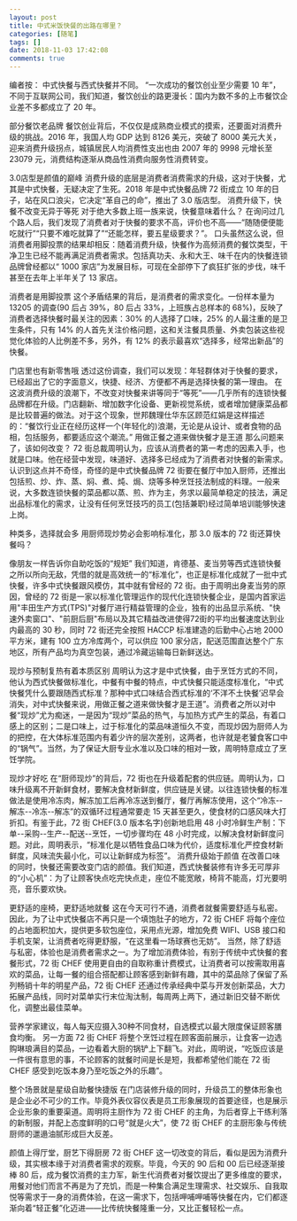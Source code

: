 ```yaml
---
layout: post
title: 中式米饭快餐的出路在哪里？
categories: [随笔]
tags: []
date: 2018-11-03 17:42:08
comments: true
---
```


编者按：
中式快餐与西式快餐并不同。
“一次成功的餐饮创业至少需要 10 年”，不同于互联网公司，我们知道，餐饮创业的路更漫长：国内为数不多的上市餐饮企业差不多都成立了 20 年。

部分餐饮老品牌
餐饮创业背后，不仅仅是成熟商业模式的摸索，还要面对消费升级的挑战。2016 年，我国人均 GDP 达到 8126 美元，突破了 8000 美元大关，迎来消费升级拐点，城镇居民人均消费性支出也由 2007 年的 9998 元增长至 23079 元，消费结构逐渐从商品性消费向服务性消费转变。

3.0店型是颜值的巅峰
消费升级的底层是消费者消费需求的升级，这对于快餐，尤其是中式快餐，无疑决定了生死。2018 年是中式快餐品牌 72 街成立 10 年的日子，站在风口浪尖，它决定“革自己的命”，推出了 3.0 版店型。
消费升级下，快餐不改变无异于等死
对于绝大多数上班一族来说，快餐意味着什么？
在询问过几个路人后，我们发现了消费者对于快餐的要求不高，评价也不高——“随随便便能吃就行”“只要不难吃就算了”“还能怎样，要五星级要求？”。
口头虽然这么说，但消费者用脚投票的结果却相反：随着消费升级，快餐作为高频消费的餐饮类型，干净卫生已经不能再满足消费者需求。包括真功夫、永和大王、味千在内的快餐连锁品牌曾经都以“ 1000 家店”为发展目标，可现在全部停下了疯狂扩张的步伐，味千甚至在去年上半年关了 13 家店。

消费者是用脚投票
这个矛盾结果的背后，是消费者的需求变化。一份样本量为 13205 的调查(90 后占 39%，80 后占 33%，上班族占总样本的 68%)，反映了消费者选择快餐时最关注的因素：30% 的人选择了口味，25% 的人最注重的是卫生条件，只有 14% 的人首先关注价格问题，这和关注餐具质量、外卖包装这些视觉化体验的人比例差不多，另外，有 12% 的表示最喜欢“选择多，经常出新品”的快餐。

门店里也有新零售哦
透过这份调查，我们可以发现：年轻群体对于快餐的要求，已经超出了它的字面意义，快捷、经济、方便都不再是选择快餐的第一理由。
在这波消费升级的浪潮下，不改变对快餐来讲等同于“等死”——几乎所有的连锁快餐品牌都在升级。门店翻新、增加数字化设备、更新视觉系统，或者增加健康菜品都是比较普遍的做法。对于这个现象，世邦魏理仕华东区顾范红娟是这样描述的：“餐饮行业正在经历这样一个(年轻化的)浪潮，无论是从设计、或者食物的品相，包括服务，都要适应这个潮流。”
用做正餐之道来做快餐才是王道
那么问题来了，该如何改变？
72 街总裁周明认为，应该从消费者的第一考虑的因素入手，也就是口味。他在经营中发现，味道好、选择多已经成为了消费者对快餐的新需求。
认识到这点并不奇怪，奇怪的是中式快餐品牌 72 街要在餐厅中加入厨师，还推出包括煎、炒、炸、蒸、焖、煮、炖、焗、烧等多种烹饪技法制成的料理。一般来说，大多数连锁快餐的菜品都以蒸、煎、炸为主，务求以最简单稳定的技法，满足出品标准化的需求，让没有任何烹饪技巧的员工(包括兼职)经过简单培训能够快速上岗。

种类多，选择就会多
用厨师现炒势必会影响标准化，那 3.0 版本的 72 街还算快餐吗？

像朋友一样告诉你自助吃饭的“规矩”
我们知道，肯德基、麦当劳等西式连锁快餐之所以所向无敌，凭借的就是高效统一的“标准化”，也正是标准化成就了一批中式快餐，许多中式快餐跟风模仿，其中就有曾经的 72 街。由于周明出身麦当劳的原因，曾经的 72 街是一家以标准化管理运作的现代化连锁快餐企业，是国内首家运用"丰田生产方式(TPS)"对餐厅进行精益管理的企业，独有的出品显示系统、"快速外卖窗口"、"前厨后厨"布局以及其它精益改进使得72街的平均出餐速度达到业内最高的 30 秒，同时 72 街还完全按照 HACCP 标准建造的后勤中心占地 2000 平方米，建有 100 立方冷库两个，可以供应 100 家分店，配送范围直达整个广东地区，所有产品均为真空包装，通过冷藏运输每日新鲜送达。

现炒与预制复热有着本质区别
周明认为这才是中式快餐，由于烹饪方式的不同，他认为西式快餐做标准化，中餐有中餐的特点，中式快餐只能适度标准化，“中式快餐凭什么要跟随西式标准？那种中式口味结合西式标准的‘不洋不土快餐’迟早会消失，对中式快餐来说，用做正餐之道来做快餐才是王道”。消费者之所以对中餐“现炒”尤为痴迷，一是因为“现炒”菜品的热气，与加热方式产生的菜品，有着口感上的区别；二是口味上，过于标准化的菜品味道恒久不变，而现炒因为厨师人为的把控，在大体标准范围内有着少许的层次差别，这两者，也许就是老饕食客口中的“锅气”。当然，为了保证大厨专业水准以及口味的相对一致，周明特意成立了烹饪学院。

现炒才好吃
在“厨师现炒”的背后，72 街也在升级着配套的供应链。周明认为，口味升级离不开新鲜食材，要解决食材新鲜度，供应链是关键。以往连锁快餐的标准做法是使用冷冻肉，解冻加工后再冷冻送到餐厅，餐厅再解冻使用，这个“冷冻--解冻--冷冻--解冻”的双循环过程通常要走 15 天甚至更久，使食材的口感风味大打折扣。有鉴于此，72 街 CHEF(3.0 版本名字)创新地启用 48 小时冷鲜生产制：下单--采购--生产--配送--烹饪，一切步骤均在 48 小时完成，以解决食材新鲜度问题。对此，周明表示，“标准化是以牺牲食品口味为代价，适度标准化严控食材新鲜度，风味流失最小化，可以让新鲜成为标签”。
消费升级始于颜值
在改善口味的同时，快餐还需要改变门店的颜值。我们知道，西式快餐装修有许多无可厚非的“小心机”：为了让顾客快点吃完快点走，座位不能宽敞，椅背不能高，灯光要明亮，音乐要欢快。

更舒适的座椅，更舒适地就餐
这在今天可行不通，消费者就餐需要舒适与私密。因此，为了让中式快餐店不再只是一个填饱肚子的地方，72 街 CHEF 将每个座位的占地面积加大，提供更多软包座位，采用点光源，增加免费 WIFI、USB 接口和手机支架，让消费者吃得更舒服，“在这里看一场球赛也无妨”。
当然，除了舒适与私密，体验也是消费者需求之一。为了增加消费体验，有别于传统中式快餐的套餐形式，72 街 CHEF 使用更自由的自取称重计费模式，让消费者可以按需取用喜欢的菜品，让每一餐的组合搭配都让顾客感到新鲜有趣，其中的菜品除了保留了系列畅销十年的明星产品，72 街 CHEF 还通过传承经典中菜与开发创新菜品，大力拓展产品线，同时对菜单实行末位淘汰制，每周两上两下，通过新旧交替不断优化，调整出最佳菜单。

营养学家建议，每人每天应摄入30种不同食材，自选模式以最大限度保证顾客膳食均衡。
另一方面 72 街 CHEF 将整个烹饪过程在顾客面前展示，让食客一边选购琳琅满目的菜品，一边看着大厨的锅铲上下翻飞。对此，周明说，“吃饭应该是一件很有意思的事，不论顾客的就餐时间是长是短，我都希望他们能在 72 街 CHEF 感受到吃饭本身乃至吃饭之外的乐趣”。

整个场景就是星级自助餐快捷版
在门店装修升级的同时，升级员工的整体形象也是企业必不可少的工作。毕竟外表仪容仪表是员工形象展现的首要途径，也是展示企业形象的重要渠道。周明将主厨作为 72 街 CHEF 的主角，为后者穿上干练利落的新制服，并配上态度鲜明的口号“就是火大”，使 72 街 CHEF 的主厨形象与传统厨师的邋遢油腻形成巨大反差。

颜值上得厅堂，厨艺下得厨房
72 街 CHEF 这一切改变的背后，看似是因为消费升级，其实根本缘于对消费者需求的观察。毕竟，今天的 90 后和 00 后已经逐渐接棒 80 后，成为餐饮消费的主力军，新生代消费者对餐饮提出了更多维度的要求，用餐对他们而言不再是为了充饥，而是一种集合满足生理需求、社交娱乐、自我取悦等需求于一身的消费体验，在这一需求下，包括呷哺呷哺等快餐在内，它们都逐渐向着“轻正餐”化迈进——比传统快餐隆重一分，又比正餐轻松一点。

